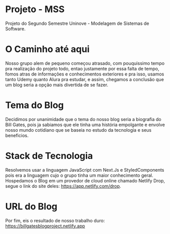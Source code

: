 # Projeto - MSS
Projeto do Segundo Semestre Uninove - Modelagem de Sistemas de Software.

# O Caminho até aqui
Nosso grupo alem de pequeno começou atrasado, com pouquissimo tempo pra realização do projeto todo, entao justamente por essa falta de tempo, fomos atras de informações e conhecimentos exteriores e pra isso, usamos tanto Udemy quanto Alura pra estudar, e assim, chegamos a conclusão que um blog seria a opção mais divertida de se fazer. 

# Tema do Blog
Decidimos por unanimidade que o tema do nosso blog seria a biografia do Bill Gates, pois ja sabiamos que ele tinha uma história empolgante e envolve nosso mundo cotidiano que se baseia no estudo da tecnologia e seus beneficios.

# Stack de Tecnologia
Resolvemos usar a linguagem JavaScript com Next.Js e StyledComponents pois era a linguagem cujo o grupo tinha um maior conhecimento geral. Hospedamos o Blog em um provedor de cloud online chamado Netlify Drop, segue o link do site deles: https://app.netlify.com/drop.

# URL do Blog
Por fim, eis o resultado de nosso trabalho duro: https://billgatesblogproject.netlify.app
